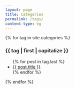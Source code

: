 ```yaml
---
layout: page
title: Categories
permalink: /tags/
content-type: eg
---
```


<style>
.category-content a {
    text-decoration: none;
    color: #4183c4;
}

.category-content a:hover {
    text-decoration: underline;
    color: #4183c4;
}
</style>

<div>
    {% for tag in site.categories %}
    <div>
        <h3 id="{{ tag | first }}">{{ tag | first | capitalize }}</h3>
        <ul>
        {% for post in tag.last %}
            <li><a href="{{post.url}}">{{ post.title }}</a></li>
        {% endfor %}
        </ul>
    </div>
    {% endfor %}
    <br/>
    <br/>
</div>
